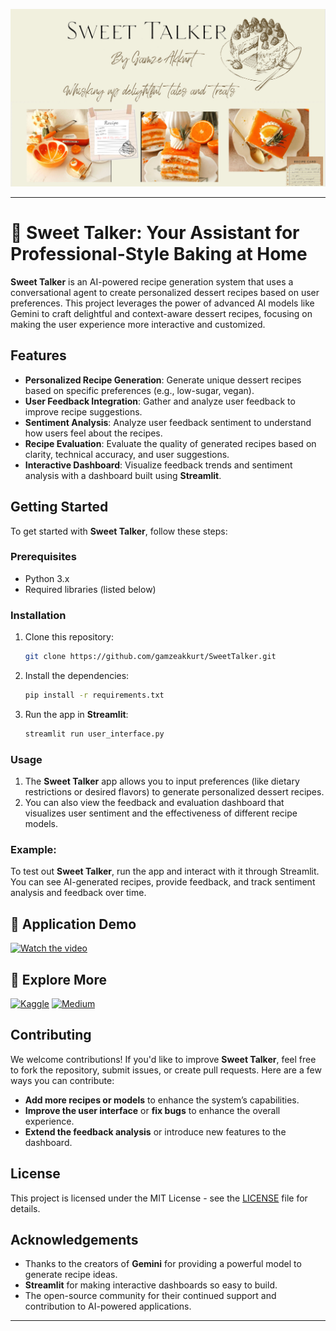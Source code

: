 

![SweetTalker_logo](https://github.com/gamzeakkurt/SweetTalker/blob/main/SweetTalker_logo.png)

---

# 🍰 Sweet Talker: Your Assistant for Professional-Style Baking at Home


**Sweet Talker** is an AI-powered recipe generation system that uses a conversational agent to create personalized dessert recipes based on user preferences. This project leverages the power of advanced AI models like Gemini to craft delightful and context-aware dessert recipes, focusing on making the user experience more interactive and customized.



## Features

- **Personalized Recipe Generation**: Generate unique dessert recipes based on specific preferences (e.g., low-sugar, vegan).
- **User Feedback Integration**: Gather and analyze user feedback to improve recipe suggestions.
- **Sentiment Analysis**: Analyze user feedback sentiment to understand how users feel about the recipes.
- **Recipe Evaluation**: Evaluate the quality of generated recipes based on clarity, technical accuracy, and user suggestions.
- **Interactive Dashboard**: Visualize feedback trends and sentiment analysis with a dashboard built using **Streamlit**.

## Getting Started

To get started with **Sweet Talker**, follow these steps:

### Prerequisites

- Python 3.x
- Required libraries (listed below)

### Installation

1. Clone this repository:

   ```bash
   git clone https://github.com/gamzeakkurt/SweetTalker.git
   ```

2. Install the dependencies:

   ```bash
   pip install -r requirements.txt
   ```

3. Run the app in **Streamlit**:

   ```bash
   streamlit run user_interface.py
   ```

### Usage

1. The **Sweet Talker** app allows you to input preferences (like dietary restrictions or desired flavors) to generate personalized dessert recipes.
2. You can also view the feedback and evaluation dashboard that visualizes user sentiment and the effectiveness of different recipe models.

### Example:

To test out **Sweet Talker**, run the app and interact with it through Streamlit. You can see AI-generated recipes, provide feedback, and track sentiment analysis and feedback over time.




## 🎥 Application Demo

[![Watch the video](https://img.youtube.com/vi/emEDaQ9tKfk/0.jpg)](https://youtu.be/emEDaQ9tKfk)

## 🔗 Explore More

[![Kaggle](https://img.shields.io/badge/Kaggle-Visit-blue?logo=kaggle)](https://www.kaggle.com/code/gamzeakkurt/pastry-recipe-creator-sweet-talker-gemini)
[![Medium](https://img.shields.io/badge/Medium-Article-black?logo=medium)](https://medium.com/@yourusername/your-article-title)



## Contributing

We welcome contributions! If you'd like to improve **Sweet Talker**, feel free to fork the repository, submit issues, or create pull requests. Here are a few ways you can contribute:

- **Add more recipes or models** to enhance the system’s capabilities.
- **Improve the user interface** or **fix bugs** to enhance the overall experience.
- **Extend the feedback analysis** or introduce new features to the dashboard.

## License

This project is licensed under the MIT License - see the [LICENSE](LICENSE) file for details.

## Acknowledgements

- Thanks to the creators of **Gemini** for providing a powerful model to generate recipe ideas.
- **Streamlit** for making interactive dashboards so easy to build.
- The open-source community for their continued support and contribution to AI-powered applications.

---
